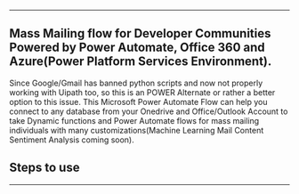 -----------------------

## Mass Mailing flow for Developer Communities Powered by Power Automate, Office 360 and Azure(Power Platform Services Environment).

Since Google/Gmail has banned python scripts and now not properly working with Uipath too, so this is an POWER Alternate or rather a better option to this issue. This Microsoft Power Automate Flow can help you connect to any database from your Onedrive and Office/Outlook Account to take Dynamic functions and Power Automate flows for mass mailing individuals with many customizations(Machine Learning Mail Content Sentiment Analysis coming soon).

 
## Steps to use
-----------------------
